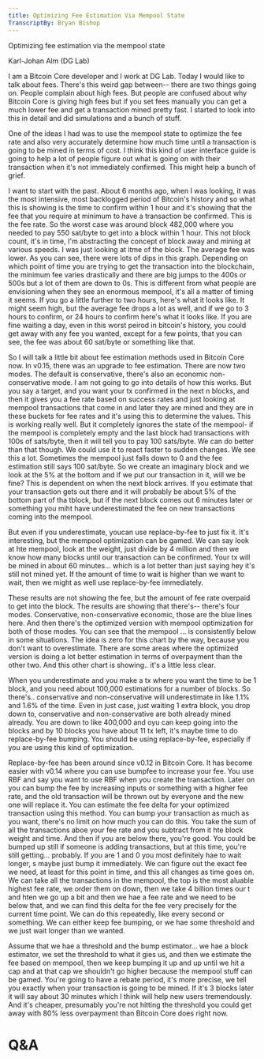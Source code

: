 ```yaml
---
title: Optimizing Fee Estimation Via Mempool State
TranscriptBy: Bryan Bishop
---
```


Optimizing fee estimation via the mempool state

Karl-Johan Alm (DG Lab)

I am a Bitcoin Core developer and I work at DG Lab. Today I would like to talk about fees. There's this weird gap between-- there are two things going on. People complain about high fees. But people are confused about why Bitcoin Core is giving high fees but if you set fees manually you can get a much lower fee and get a transaction mined pretty fast. I started to look into this in detail and did simulations and a bunch of stuff.

One of the ideas I had was to use the mempool state to optimize the fee rate and also very accurately determine how much time until a transaction is going to be mined in terms of cost. I think this kind of user interface guide is going to help a lot of people figure out what is going on with their transaction when it's not immediately confirmed. This might help a bunch of grief.

I want to start with the past. About 6 months ago, when I was looking, it was the most intensive, most backlogged period of Bitcoin's history and so what this is showing is the time to confirm within 1 hour and it's showing that the fee that you require at minimum to have a transaction be confirmed. This is the fee rate. So the worst case was around block 482,000 where you needed to pay 550 sat/byte to get into a block within 1 hour. This not block count, it's in time, I'm abstracting the concept of block away and mining at various speeds. I was just looking at itme of the block. The average fee was lower. As you can see, there were lots of dips in this graph. Depending on which point of time you are trying to get the transaction into the blockchain, the minimum fee varies drastically and there are big jumps to the 400s or 500s but a lot of them are down to 0s. This is different from what people are envisioning when they see an enormous mempool, it's all a matter of timing it seems. If you go a little further to two hours, here's what it looks like. It might seem high, but the average fee drops a lot as well, and if we go to 3 hours to confirm, or 24 hours to confirm here's what it looks like. If you are fine waiting a day, even in this worst peirod in bitcoin's history, you could get away with any fee you wanted, except for a few points, that you can see, the fee was about 60 sat/byte or something like that.

So I will talk a little bit about fee estimation methods used in Bitcoin Core now. In v0.15, there was an upgrade to fee estimation. There are now two modes. The default is conservative, there's also an economic non-conservative mode. I am not going to go into details of how this works. But you say a target, and you want your tx confirmed in the next n blocks, and then it gives you a fee rate based on success rates and just looking at mempool transactions that come in and later they are mined and they are in these buckets for fee rates and it's using this to determine the values. This is working really well. But it completely ignores the state of the mempool- if the mempool is completely empty and the last block had transactions with 100s of sats/byte, then it will tell you to pay 100 sats/byte. We can do better than that though. We could use it to react faster to sudden changes. We see this a lot. Sometimes the mempool just falls down to 0 and the fee estimation still says 100 sat/byte. So we create an imaginary block and we look at the 5% at the bottom and if we put our transaction in it, will we be fine? This is dependent on when the next block arrives. If you estimate that your transaction gets out there and it will probably be about 5% of the bottom part of tha tblock, but if the next block comes out 6 minutes later or something you miht have underestimated the fee on new transactions coming into the mempool.

But even if you underestimate, youcan use replace-by-fee to just fix it. It's interesting, but the mempool optimization can be gamed. We can say look at hte mempool, look at the weight, just divide by 4 million and then we know how many blocks until our transaction can be confirmed. Your tx will be mined in about 60 minutes... which is a lot better than just saying hey it's still not mined yet. If the amount of time to wait is higher than we want to wait, then we might as well use replace-by-fee immediately.

These results are not showing the fee, but the amount of fee rate overpaid to get into the block. The results are showing that there's-- there's four modes. Conservative, non-conservative economic, those are the blue lines here. And then there's the optimized version with mempool optimization for both of those modes. You can see that the mempool ... is consistently below in some situations. The idea is zero for this chart by the way, because you don't want to overestimate. There are some areas where the optimized version is doing a lot better estimation in terms of overpayment than the other two. And this other chart is showing.. it's a little less clear.

When you underestimate and you make a tx where you want the time to be 1 block, and you need about 100,000 estimations for a number of blocks. So there's.. conservative and non-conservative will underestimate in like 1.1% and 1.6% of the time. Even in just case, just waiting 1 extra block, you drop down to, conservative and non-conservative are both already mined already. You are down to like 400,000 and oyu can keep going into the blocks and by 10 blocks you have about 11 tx left, it's maybe time to do replace-by-fee bumping. You should be using replace-by-fee, especially if you are using this kind of optimization.

Replace-by-fee has been around since v0.12 in Bitcoin Core. It has become easier with v0.14 where you can use bumpfee to increase your fee. You use RBF and say you want to use RBF when you create the transaction. Later on you can bump the fee by increasing inputs or something with a higher fee rate, and the old transaction will be thrown out by everyone and the new one will replace it. You can estimate the fee delta for your optimized transaction using this method. You can bump your transaction as much as you want, there's no limit on how much you can do this. You take the sum of all the transactions aboe your fee rate and you subtract from it hte block weight and time. And then if you are below there, you're good. You could be bumped up still if someone is adding transactions, but at this time, you're still getting... probably. If you are 1 and 0 you most definitely hae to wait longer, s maybe just bump it immediately. We can figure out the exact fee we need, at least for this point in time, and this all changes as time goes on. We can take all the transactions in the mempool, the top is the most aluable highest fee rate, we order them on down, then we take 4 billion times our t and hten we go up a bit and then we hae a fee rate and we need to be below that, and we can find this delta for the fee very precisely for the current time point. We can do this repeatedly, like every second or something. We can either keep fee bumping, or we hae some threshold and we just wait longer than we wanted.

Assume that we hae a threshold and the bump estimator... we hae a block estimator, we set the threshold to what it gies us, and then we estimate the fee based on mempool, then we keep bumping it up and up until we hit a cap and at that cap we shouldn't go higher because the mempool stuff can be gamed. You're going to have a rebate period, it's more precise, we tell you exactly when your transaction is going to be mined. If it's 3 blocks later it will say about 30 minutes which I think will help new users tremendously. And it's cheaper, presumably you're not hitting the threshold you could get away with 80% less overpayment than Bitcoin Core does right now.

# Q&A


